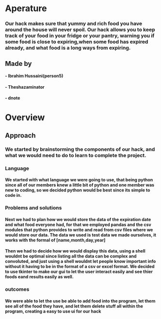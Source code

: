# Aperature
### Our hack makes sure that yummy and rich food you have around the house will never spoil. Our hack allows you to keep track of your food in your fridge or your pantry, warning you if some food is close to expiring,when some food has expired already, and what food is a long ways from expiring.
## Made by 
#### - Ibrahim Hussaini(person5)
#### - Theshazaminator
#### - dnote

# Overview
## Approach
### We started by brainstorming the components of our hack, and what we would need to do to learn to complete the project. 
### Language
#### We started with what language we were going to use, that being python since all of our members knew a little bit of python and one member was new to coding, so we decided python would be best since its simple to code in. 
### Problems and solutions
#### Next we had to plan how we would store the data of the expiration date and what food everyone had, for that we employed pandas and the csv modules that python provides to write and read from csv files where we would store our data. The data we used is test data we made ourselves, it works with the formal of [name,month,day,year]
#### Then we had to decide how we would display this data, using a shell wouldnt be optimal since listing all the data can be complex and convoluted, and just using a shell wouldnt let people know important info without it having to be in the format of a csv or excel format. We decided to use tkinter to make our gui to let the user interact easily and see thier foods eand results easily as well.
### outcomes
#### We were able to let the use be able to add food into the program, let them see all of the food they have, and let them delete stuff all within the program, creating a easy to use ui for our hack

##
